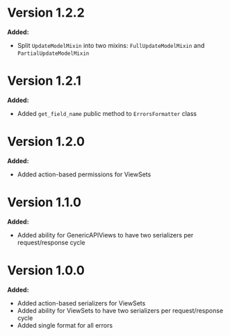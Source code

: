 # Version 1.2.2

**Added:**

- Split `UpdateModelMixin` into two mixins: `FullUpdateModelMixin` and `PartialUpdateModelMixin`

# Version 1.2.1

**Added:**

- Added `get_field_name` public method to `ErrorsFormatter` class

# Version 1.2.0

**Added:**

- Added action-based permissions for ViewSets

# Version 1.1.0

**Added:**

- Added ability for GenericAPIViews to have two serializers per request/response cycle


# Version 1.0.0

**Added:**

- Added action-based serializers for ViewSets
- Added ability for ViewSets to have two serializers per request/response cycle
- Added single format for all errors

